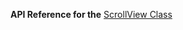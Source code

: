 
**API Reference for the** [ScrollView Class](http://docs.nativescript.org/api-reference/modules/_ui_scroll_view_.html)
